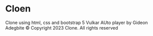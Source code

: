 # Cloen
Clone using html, css and bootstrap 5
Vulkar AUto player by Gideon Adegbite
© Copyright 2023 Clone. All rights reserved
